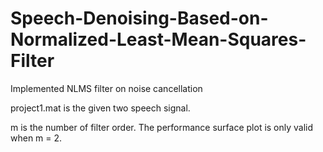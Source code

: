 # Speech-Denoising-Based-on-Normalized-Least-Mean-Squares-Filter
Implemented NLMS filter on noise cancellation

project1.mat is the given two speech signal.

m is the number of filter order. The performance surface plot is only valid when m = 2.
